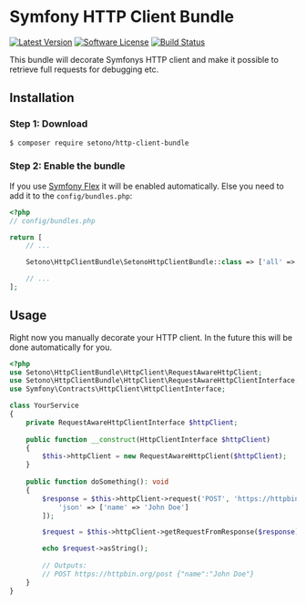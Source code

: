 # Symfony HTTP Client Bundle

[![Latest Version][ico-version]][link-packagist]
[![Software License][ico-license]](LICENSE)
[![Build Status][ico-github-actions]][link-github-actions]

This bundle will decorate Symfonys HTTP client and make it possible to retrieve full requests for debugging etc.

## Installation

### Step 1: Download

```bash
$ composer require setono/http-client-bundle
```

### Step 2: Enable the bundle

If you use [Symfony Flex](https://flex.symfony.com/) it will be enabled automatically. Else you need to add it to the `config/bundles.php`:

```php
<?php
// config/bundles.php

return [
    // ...

    Setono\HttpClientBundle\SetonoHttpClientBundle::class => ['all' => true],

    // ...
];
```

## Usage

Right now you manually decorate your HTTP client. In the future this will be done automatically for you.

```php
<?php
use Setono\HttpClientBundle\HttpClient\RequestAwareHttpClient;
use Setono\HttpClientBundle\HttpClient\RequestAwareHttpClientInterface;
use Symfony\Contracts\HttpClient\HttpClientInterface;

class YourService
{
    private RequestAwareHttpClientInterface $httpClient;
    
    public function __construct(HttpClientInterface $httpClient)
    {
        $this->httpClient = new RequestAwareHttpClient($httpClient);
    }
    
    public function doSomething(): void
    {
        $response = $this->httpClient->request('POST', 'https://httpbin.org/post', [
            'json' => ['name' => 'John Doe']
        ]);

        $request = $this->httpClient->getRequestFromResponse($response);

        echo $request->asString();
        
        // Outputs:
        // POST https://httpbin.org/post {"name":"John Doe"}
    }
}
```

[ico-version]: https://poser.pugx.org/setono/http-client-bundle/v/stable
[ico-license]: https://poser.pugx.org/setono/http-client-bundle/license
[ico-github-actions]: https://github.com/Setono/HttpClientBundle/workflows/build/badge.svg

[link-packagist]: https://packagist.org/packages/setono/http-client-bundle
[link-github-actions]: https://github.com/Setono/HttpClientBundle/actions
